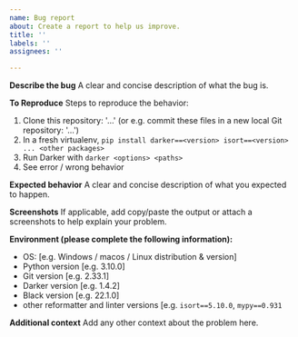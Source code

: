 ```yaml
---
name: Bug report
about: Create a report to help us improve.
title: ''
labels: ''
assignees: ''

---
```


<!-- 

    NOTE:

    To ask for help using Darker, please use Discussions (see the top of this page).
    This form is only for reporting bugs.

-->

**Describe the bug**
A clear and concise description of what the bug is.

**To Reproduce**
Steps to reproduce the behavior:
1. Clone this repository: '...' (or e.g. commit these files in a new local Git repository: '...')
2. In a fresh virtualenv, `pip install darker==<version> isort==<version> ... <other packages>`
3. Run Darker with `darker <options> <paths>`
4. See error / wrong behavior

**Expected behavior**
A clear and concise description of what you expected to happen.

**Screenshots**
If applicable, add copy/paste the output or attach a screenshots to help explain your problem.

**Environment (please complete the following information):**
 - OS: [e.g. Windows / macos / Linux distribution & version]
 - Python version [e.g. 3.10.0]
 - Git version [e.g. 2.33.1]
 - Darker version [e.g. 1.4.2]
 - Black version [e.g. 22.1.0]
 - other reformatter and linter versions [e.g. `isort==5.10.0`, `mypy==0.931`

**Additional context**
Add any other context about the problem here.
